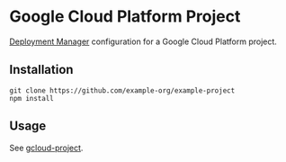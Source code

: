 # Google Cloud Platform Project
[Deployment Manager] configuration for a Google Cloud Platform project.

## Installation
    git clone https://github.com/example-org/example-project
    npm install

## Usage
See [gcloud-project].

[Deployment Manager]: https://cloud.google.com/deployment-manager/
[gcloud-project]: https://github.com/growit-io/gcloud-project
